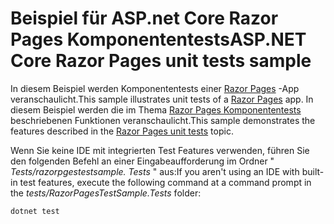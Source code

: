 # <a name="aspnet-core-razor-pages-unit-tests-sample"></a><span data-ttu-id="ff6c3-101">Beispiel für ASP.net Core Razor Pages Komponententests</span><span class="sxs-lookup"><span data-stu-id="ff6c3-101">ASP.NET Core Razor Pages unit tests sample</span></span>

<span data-ttu-id="ff6c3-102">In diesem Beispiel werden Komponententests einer [Razor Pages](https://docs.microsoft.com/aspnet/core/mvc/razor-pages) -App veranschaulicht.</span><span class="sxs-lookup"><span data-stu-id="ff6c3-102">This sample illustrates unit tests of a [Razor Pages](https://docs.microsoft.com/aspnet/core/mvc/razor-pages) app.</span></span> <span data-ttu-id="ff6c3-103">In diesem Beispiel werden die im Thema [Razor Pages Komponententests](https://docs.microsoft.com/aspnet/core/test/razor-pages-tests) beschriebenen Funktionen veranschaulicht.</span><span class="sxs-lookup"><span data-stu-id="ff6c3-103">This sample demonstrates the features described in the [Razor Pages unit tests](https://docs.microsoft.com/aspnet/core/test/razor-pages-tests) topic.</span></span>

<span data-ttu-id="ff6c3-104">Wenn Sie keine IDE mit integrierten Test Features verwenden, führen Sie den folgenden Befehl an einer Eingabeaufforderung im Ordner " *Tests/razorpgestestsample. Tests* " aus:</span><span class="sxs-lookup"><span data-stu-id="ff6c3-104">If you aren't using an IDE with built-in test features, execute the following command at a command prompt in the *tests/RazorPagesTestSample.Tests* folder:</span></span>

```console
dotnet test
```
